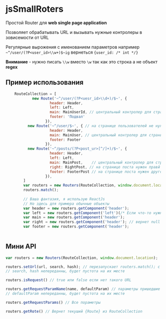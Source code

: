 # jsSmallRoters
Простой Router для **web single page application**

Позволяет обрабатывать  URL и вызывать нужные контролеры в зовисемости от URL

Регулярные вырожения с именованием параметров например
`~^/user/(?P<user_id>\\w+)$~ig` вернеться `{user_id: /* int */}`

**Внимание** - нужно писать `\\w` вместо `\w` так как это строка а не объект **regex**

## Пример использования
```javascript
    RouteCollection = [
			new Route('~^/user/(?P<uesr_id>\\d+)/$~', {
			        header: Header,
			        left: Left,
			        main: MainUserId, // центральный контролер для страницы юзер
			        footer: 'Подвал'
			      }),
		  new Route('~^/user/$~', { // на странице пользователей не нужна левая колонка
			        header: Header,
			        main: MainUser, // центральный контролер для страницы юзеров  
			        footer: Footer
			      }),
		  new Route('~^/posts/(?P<post_ur>[^/]+)/$~', { 
			        header: Header,
			        left: Left,    
			        main: MainPost,    // центральный контролер для страницы поста  
			        right: RightPost, // на странице поста нужен правй блок
			        footer: FooterPost // на странице поста нужен другой подвал
			      }),
		]
		var routers = new Routers(RouteCollection, window.document.location);
		routers.match();
		
		// Ваша фантазия, я использую ReactJs
		// Но здесь для примера обычные объекты
		var header = new routers.getComponent('header');
		var left = new routers.getComponent('left')(/* Если что-то нужно передать в конструктор, например зареган ли Юзер */);
		var main = new routers.getComponent('header');
		var right = new routers.getComponent('header'); // вернет null для всех страниц кроме /posts/post_url/
		var footer = new routers.getComponent('header');
		
```

## Мини  API
```javascript
var routers = new Routers(RouteCollection, window.document.location);

routers.setUrl(url, search, hash); // перезапускает routers.match(); с новым урлом и меняет его в history
// search, hash непереданны, будет пустота на их месте

routers.isRequest() // true или false если нет такого URL

routers.getRequestParamName(name, defaultParam) // параметры пришедшие из URL
// defaultParam непереданны, будет пустота на их месте

routers.getRequestParams() // Все пораметры

routers.getRote() // Вернет текуший {Route} из RouteCollection

```
